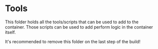 # Tools
This folder holds all the tools/scripts that can be used to add to the container. Those scripts can be used to add perform logic in the container itself.

It's recommended to remove this folder on the last step of the build!